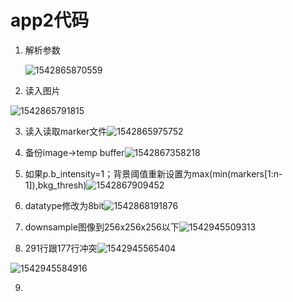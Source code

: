 # app2代码

1. 解析参数

   ![1542865870559](C:\Users\Anzhi\AppData\Roaming\Typora\typora-user-images\1542865870559.png)

2. 读入图片

![1542865791815](C:\Users\Anzhi\AppData\Roaming\Typora\typora-user-images\1542865791815.png)

3. 读入读取marker文件![1542865975752](C:\Users\Anzhi\AppData\Roaming\Typora\typora-user-images\1542865975752.png)
4. 备份image->temp buffer![1542867358218](C:\Users\Anzhi\AppData\Roaming\Typora\typora-user-images\1542867358218.png)
5. 如果p.b_intensity=1；背景阈值重新设置为max(min(markers[1:n-1]),bkg_thresh)![1542867909452](C:\Users\Anzhi\AppData\Roaming\Typora\typora-user-images\1542867909452.png)
6. datatype修改为8bit![1542868191876](C:\Users\Anzhi\AppData\Roaming\Typora\typora-user-images\1542868191876.png)
7. downsample图像到256x256x256以下![1542945509313](C:\Users\Anzhi\AppData\Roaming\Typora\typora-user-images\1542945509313.png)

8. 291行跟177行冲突![1542945565404](C:\Users\Anzhi\AppData\Roaming\Typora\typora-user-images\1542945565404.png)

![1542945584916](C:\Users\Anzhi\AppData\Roaming\Typora\typora-user-images\1542945584916.png)

9. 

